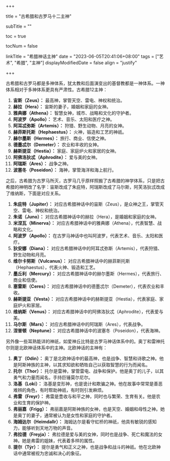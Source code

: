 +++

title = "古希腊和古罗马十二主神"

subTitle = ""

toc = true

tocNum = false

linkTitle = "希腊神话主神"
date = "2023-06-05T20:41:06+08:00"
tags = ["艺术", "希腊",  "主神"]
displayModifiedDate = false
align = "justify"

+++

古希腊和古罗马都是多神体系，犹太教和后面演变出的基督教都是一神体系。一神体系相对于多神体系更具有严肃性。古希腊12主神：

1. **宙斯（Zeus）：** 最高神，掌管天空、雷电、神权和统治。
2. **赫拉（Hera）：** 宙斯的妻子，婚姻和家庭的女神。
3. **雅典娜（Athena）：** 智慧女神，城市、战略和文化的守护者。
4. **阿波罗（Apollo）：** 艺术、音乐、太阳和医疗之神。
5. **阿耳忒弥斯（Artemis）：** 狩猎、野生动物、月亮的女神。
6. **赫菲斯托斯（Hephaestus）：** 火神，锻造和工艺的神祇。
7. **赫尔墨斯（Hermes）：** 旅行、商业、信使之神。
8. **德墨忒尔（Demeter）：** 农业和丰收的女神。
9. **赫斯提亚（Hestia）：** 家庭、家庭炉火和家居的女神。
10. **阿佛洛狄忒（Aphrodite）：** 爱与美的女神。
11. **阿瑞斯（Ares）：** 战争之神。
12. **波塞冬（Poseidon）：** 海神，掌管海洋和海上航行。

之后，古希腊为古罗马所灭，古罗马几乎原样照搬了古希腊的神学体系，只是把古希腊的神明改了名字：宙斯改成了朱庇特，阿瑞斯改成了马尔斯，阿芙洛狄忒改成了维纳斯，下面是对应关系。

1. **朱庇特（Jupiter）：** 对应古希腊神话中的宙斯（Zeus），是众神之王，掌管天空、雷电、神权和统治。
2. **朱诺（Juno）：** 对应古希腊神话中的赫拉（Hera），是婚姻和家庭的女神。
3. **米涅瓦（Minerva）：** 对应古希腊神话中的雅典娜（Athena），代表智慧、战略和文化。
4. **阿波罗（Apollo）：** 在古罗马神话中也叫阿波罗，代表艺术、音乐、太阳和医疗。
5. **狄安娜（Diana）：** 对应古希腊神话中的阿耳忒弥斯（Artemis），代表狩猎、野生动物和月亮。
6. **维尔卡努斯（Vulcanus）：** 对应古希腊神话中的赫菲斯托斯（Hephaestus），代表火神、锻造和工艺。
7. **墨丘利（Mercury）：** 对应古希腊神话中的赫尔墨斯（Hermes），代表旅行、商业和信使。
8. **塞雷斯（Ceres）：** 对应古希腊神话中的德墨忒尔（Demeter），代表农业和丰收。
9. **赫斯提亚（Vesta）：** 对应古希腊神话中的赫斯提亚（Hestia），代表家庭、家庭炉火和家居。
10. **维纳斯（Venus）：** 对应古希腊神话中的阿佛洛狄忒（Aphrodite），代表爱与美。
11. **马尔斯（Mars）：** 对应古希腊神话中的阿瑞斯（Ares），代表战争。
12. **涅普顿（Neptune）：** 对应古希腊神话中的波塞冬（Poseidon），代表海神。

另外像一些耳熟能详的神祇，如爱神丘比特是古罗马神话体系中的。奥丁和雷神托尔则是北欧神话体系中的主神。北欧神话的主神有：

1. **奥丁（Odin）：** 奥丁是北欧神话中的最高神，也是战争、智慧和诗歌之神。他是阿斯神族的主神，以其求知欲和牺牲自己以获取智慧的行为而闻名。
2. **托尔（Thor）：** 托尔是雷神，掌管雷电、战争和保护。他是奥丁的儿子，以其勇气和力量而闻名，手持巨锤莫尔尼尔。
3. **洛基（Loki）：** 洛基是变形神，也是诡计和欺骗之神。他在故事中常常是善恶难辨的角色，有时帮助神祇，有时则引发麻烦。
4. **弗雷（Freyr）：** 弗雷是豊收与和平之神，同时也与繁荣、生育有关。他是农业和生育的保护神。
5. **弗丽嘉（Frigg）：** 弗丽嘉是阿斯神族的女神，也是天空、婚姻和母性之神。她是奥丁的妻子，通常被认为是女性和家庭的守护者。
6. **海姆达尔（Heimdallr）：** 海姆达尔是看守虹桥的神祇，他具有敏锐的感知力，能够听到天地万物的声音。
7. **弗拉德（Freyja）：** 弗拉德是爱与美的女神，同时也是战争、死亡和魔法的女神。她是弗雷的姐妹，代表着多样的属性。
8. **提尔（Týr）：** 提尔是勇气和正义之神，也是战争和战斗的神祇。他在北欧神话中通常被视为忠诚和决心的象征。

